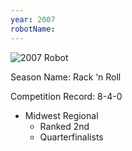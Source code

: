 ```yaml
---
year: 2007
robotName:
---
```


![2007 Robot](assets/img/general/2007_robot.jpg)

Season Name: Rack ‘n Roll

Competition Record: 8-4-0

* Midwest Regional
  * Ranked 2nd
  * Quarterfinalists
